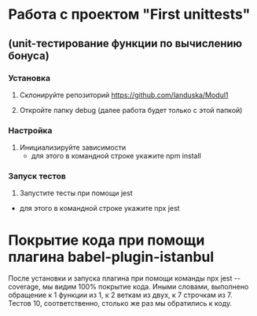# Работа с проектом "First unittests"

## (unit-тестирование функции по вычислению бонуса)

### Установка

1. Склонируйте репозиторий https://github.com/landuska/Modul1

2. Откройте папку debug (далее работа будет только с этой папкой)

### Настройка
 
1. Инициализируйте зависимости
   - для этого в командной строке укажите
     npm install


### Запуск тестов

1. Запустите тесты при помощи jest
 - для этого в командной строке укажите 
   npx jest

# Покрытие кода при помощи плагина babel-plugin-istanbul

После установки и запуска плагина при помощи команды npx jest --coverage,
мы видим 100% покрытие кода. Иными словами, выполнено обращение к 1 функции из 1, к 2 веткам из двух, к 7 строчкам из 7. Тестов 10, соответственно, столько же раз мы обратились к коду.